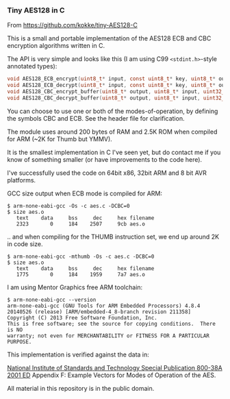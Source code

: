 ### Tiny AES128 in C

From https://github.com/kokke/tiny-AES128-C

This is a small and portable implementation of the AES128 ECB and CBC encryption algorithms written in C.

The API is very simple and looks like this (I am using C99 `<stdint.h>`-style annotated types):

```C
void AES128_ECB_encrypt(uint8_t* input, const uint8_t* key, uint8_t* output);
void AES128_ECB_decrypt(uint8_t* input, const uint8_t* key, uint8_t* output);
void AES128_CBC_encrypt_buffer(uint8_t* output, uint8_t* input, uint32_t length, const uint8_t* key, const uint8_t* iv);
void AES128_CBC_decrypt_buffer(uint8_t* output, uint8_t* input, uint32_t length, const uint8_t* key, const uint8_t* iv);
```

You can choose to use one or both of the modes-of-operation, by defining the symbols CBC and ECB. See the header file for clarification.

The module uses around 200 bytes of RAM and 2.5K ROM when compiled for ARM (~2K for Thumb but YMMV).

It is the smallest implementation in C I've seen yet, but do contact me if you know of something smaller (or have improvements to the code here).


I've successfully used the code on 64bit x86, 32bit ARM and 8 bit AVR platforms.


GCC size output when ECB mode is compiled for ARM:



    $ arm-none-eabi-gcc -Os -c aes.c -DCBC=0
    $ size aes.o
       text    data     bss     dec     hex filename
       2323       0     184    2507     9cb aes.o




.. and when compiling for the THUMB instruction set, we end up around 2K in code size.

    $ arm-none-eabi-gcc -mthumb -Os -c aes.c -DCBC=0
    $ size aes.o
       text    data     bss     dec     hex filename
       1775       0     184    1959     7a7 aes.o



I am using Mentor Graphics free ARM toolchain:


    $ arm-none-eabi-gcc --version
    arm-none-eabi-gcc (GNU Tools for ARM Embedded Processors) 4.8.4 20140526 (release) [ARM/embedded-4_8-branch revision 211358]
    Copyright (C) 2013 Free Software Foundation, Inc.
    This is free software; see the source for copying conditions.  There is NO
    warranty; not even for MERCHANTABILITY or FITNESS FOR A PARTICULAR PURPOSE.




This implementation is verified against the data in:

[National Institute of Standards and Technology Special Publication 800-38A 2001 ED](http://csrc.nist.gov/publications/nistpubs/800-38a/sp800-38a.pdf) Appendix F: Example Vectors for Modes of Operation of the AES.


All material in this repository is in the public domain.

